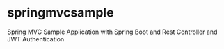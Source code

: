 # springmvcsample
Spring MVC Sample Application with Spring Boot and Rest Controller and JWT Authentication
